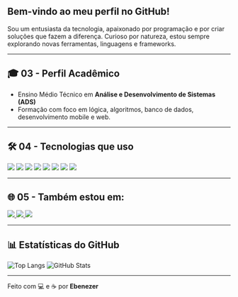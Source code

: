 ## Bem-vindo ao meu perfil no GitHub!
Sou um entusiasta da tecnologia, apaixonado por programação e por criar soluções que fazem a diferença. Curioso por natureza, estou sempre explorando novas ferramentas, linguagens e frameworks.

---

## 🎓 03 - Perfil Acadêmico

- Ensino Médio Técnico em **Análise e Desenvolvimento de Sistemas (ADS)**  
- Formação com foco em lógica, algoritmos, banco de dados, desenvolvimento mobile e web.

---

## 🛠️ 04 - Tecnologias que uso

<div align="left">

<img src="https://img.shields.io/badge/TypeScript-3178C6?style=flat-square&logo=typescript&logoColor=white"/>
<img src="https://img.shields.io/badge/JavaScript-F7DF1E?style=flat-square&logo=javascript&logoColor=black"/>
<img src="https://img.shields.io/badge/React_Native-61DAFB?style=flat-square&logo=react&logoColor=black"/>
<img src="https://img.shields.io/badge/Expo-000020?style=flat-square&logo=expo&logoColor=white"/>
<img src="https://img.shields.io/badge/SQLite-003B57?style=flat-square&logo=sqlite&logoColor=white"/>
<img src="https://img.shields.io/badge/TypeORM-E83524?style=flat-square&logo=data:image/svg+xml;base64,PHN2ZyBmaWxsPSIjZmZmIiB2aWV3Qm94PSIwIDAgMjAgMjAiIHhtbG5zPSJodHRwOi8vd3d3LnczLm9yZy8yMDAwL3N2ZyI+PHJlY3QgeD0iMyIgeT0iNSIgd2lkdGg9IjEiIGhlaWdodD0iMTAiLz48cmVjdCB4PSI2IiB5PSI1IiB3aWR0aD0iMSIgaGVpZ2h0PSIxMCIvPjxyZWN0IHg9IjkiIHk9IjUiIHdpZHRoPSIxIiBoZWlnaHQ9IjEwIi8+PHJlY3QgeD0iMTIiIHk9IjUiIHdpZHRoPSIxIiBoZWlnaHQ9IjEwIi8+PHJlY3QgeD0iMTUiIHk9IjUiIHdpZHRoPSIxIiBoZWlnaHQ9IjEwIi8+PC9zdmc+" />
<img src="https://img.shields.io/badge/HTML5-E34F26?style=flat-square&logo=html5&logoColor=white"/>
<img src="https://img.shields.io/badge/CSS3-1572B6?style=flat-square&logo=css3&logoColor=white"/>

</div>

---

## 🌐 05 - Também estou em:

<div align="left">

<a href="https://www.linkedin.com/in/SEU_USUARIO/" target="_blank">
  <img src="https://img.shields.io/badge/LinkedIn-0A66C2?style=flat-square&logo=linkedin&logoColor=white"/>
</a>

<a href="mailto:seuemail@email.com">
  <img src="https://img.shields.io/badge/Email-D14836?style=flat-square&logo=gmail&logoColor=white"/>
</a>

<a href="https://github.com/ebenezerxzz" target="_blank">
  <img src="https://img.shields.io/badge/GitHub-000000?style=flat-square&logo=github&logoColor=white"/>
</a>

</div>

---

## 📊 Estatísticas do GitHub

![Top Langs](https://github-readme-stats.vercel.app/api/top-langs/?username=ebenezerxzz&layout=compact&theme=radical)
![GitHub Stats](https://github-readme-stats.vercel.app/api?username=ebenezerxzz&show_icons=true&theme=radical)

---

Feito com 💻 e ☕ por **Ebenezer**

